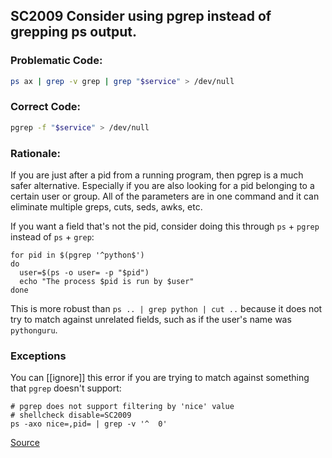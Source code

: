 ## SC2009 Consider using pgrep instead of grepping ps output.

### Problematic Code:

```sh
ps ax | grep -v grep | grep "$service" > /dev/null
```

### Correct Code:

```sh
pgrep -f "$service" > /dev/null
```

### Rationale:

If you are just after a pid from a running program, then pgrep is a much safer alternative. Especially if you are also looking for a pid belonging to a certain user or group. All of the parameters are in one command and it can eliminate multiple greps, cuts, seds, awks, etc.

If you want a field that's not the pid, consider doing this through `ps` + `pgrep` instead of `ps` + `grep`:

```
for pid in $(pgrep '^python$')
do
  user=$(ps -o user= -p "$pid")
  echo "The process $pid is run by $user"
done
```

This is more robust than `ps .. | grep python | cut ..` because it does not try to match against unrelated fields, such as if the user's name was `pythonguru`.

### Exceptions

You can [[ignore]] this error if you are trying to match against something that `pgrep` doesn't support:

```
# pgrep does not support filtering by 'nice' value
# shellcheck disable=SC2009
ps -axo nice=,pid= | grep -v '^  0'
```

[Source](https://github.com/koalaman/shellcheck/wiki/SC2009)

